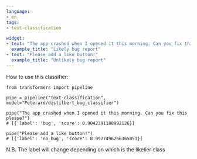 ```yaml
---
language:
- en
tags:
- text-classification

widget:
- text: "The app crashed when I opened it this morning. Can you fix this please?"
  example_title: "Likely bug report"
- text: "Please add a like button!"
  example_title: "Unlikely bug report"
---
```


How to use this classifier:

```
from transformers import pipeline

pipe = pipeline("text-classification", model="Peterard/distilbert_bug_classifier")

pipe("The app crashed when I opened it this morning. Can you fix this please?")
# [{'label': 'bug', 'score': 0.9042391180992126}]

pipe("Please add a like button!")
# [{'label': 'no_bug', 'score': 0.9977496266365051}]

```

N.B. The label will change depending on which is the likelier class